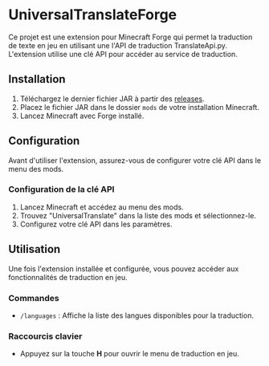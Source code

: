 # UniversalTranslateForge

Ce projet est une extension pour Minecraft Forge qui permet la traduction de texte en jeu en utilisant une l'API de traduction  TranslateApi.py. L'extension utilise une clé API pour accéder au service de traduction.

## Installation

1. Téléchargez le dernier fichier JAR à partir des [releases](https://github.com/votre-utilisateur/UniversalTranslateForge/releases).
2. Placez le fichier JAR dans le dossier `mods` de votre installation Minecraft.
3. Lancez Minecraft avec Forge installé.

## Configuration

Avant d'utiliser l'extension, assurez-vous de configurer votre clé API dans le menu des mods.

### Configuration de la clé API

1. Lancez Minecraft et accédez au menu des mods.
2. Trouvez "UniversalTranslate" dans la liste des mods et sélectionnez-le.
3. Configurez votre clé API dans les paramètres.

## Utilisation

Une fois l'extension installée et configurée, vous pouvez accéder aux fonctionnalités de traduction en jeu.

### Commandes

- `/languages` : Affiche la liste des langues disponibles pour la traduction.

### Raccourcis clavier

- Appuyez sur la touche **H** pour ouvrir le menu de traduction en jeu.